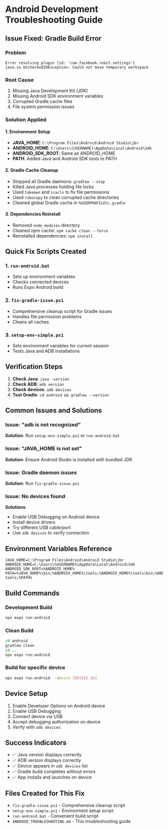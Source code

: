 # Android Development Troubleshooting Guide

## Issue Fixed: Gradle Build Error

### Problem
```
Error resolving plugin [id: 'com.facebook.react.settings']
java.io.UncheckedIOException: Could not move temporary workspace
```

### Root Cause
1. Missing Java Development Kit (JDK)
2. Missing Android SDK environment variables
3. Corrupted Gradle cache files
4. File system permission issues

### Solution Applied

#### 1. Environment Setup
- **JAVA_HOME**: `C:\Program Files\Android\Android Studio\jbr`
- **ANDROID_HOME**: `C:\Users\[USERNAME]\AppData\Local\Android\Sdk`
- **ANDROID_SDK_ROOT**: Same as ANDROID_HOME
- **PATH**: Added Java and Android SDK tools to PATH

#### 2. Gradle Cache Cleanup
- Stopped all Gradle daemons: `gradlew --stop`
- Killed Java processes holding file locks
- Used `takeown` and `icacls` to fix file permissions
- Used `robocopy` to clean corrupted cache directories
- Cleaned global Gradle cache in `%USERPROFILE%\.gradle`

#### 3. Dependencies Reinstall
- Removed `node_modules` directory
- Cleaned npm cache: `npm cache clean --force`
- Reinstalled dependencies: `npm install`

## Quick Fix Scripts Created

### 1. `run-android.bat`
- Sets up environment variables
- Checks connected devices
- Runs Expo Android build

### 2. `fix-gradle-issue.ps1`
- Comprehensive cleanup script for Gradle issues
- Handles file permission problems
- Cleans all caches

### 3. `setup-env-simple.ps1`
- Sets environment variables for current session
- Tests Java and ADB installations

## Verification Steps

1. **Check Java**: `java -version`
2. **Check ADB**: `adb version`
3. **Check devices**: `adb devices`
4. **Test Gradle**: `cd android && gradlew --version`

## Common Issues and Solutions

### Issue: "adb is not recognized"
**Solution**: Run `setup-env-simple.ps1` or `run-android.bat`

### Issue: "JAVA_HOME is not set"
**Solution**: Ensure Android Studio is installed with bundled JDK

### Issue: Gradle daemon issues
**Solution**: Run `fix-gradle-issue.ps1`

### Issue: No devices found
**Solutions**:
- Enable USB Debugging on Android device
- Install device drivers
- Try different USB cable/port
- Use `adb devices` to verify connection

## Environment Variables Reference

```batch
JAVA_HOME=C:\Program Files\Android\Android Studio\jbr
ANDROID_HOME=C:\Users\%USERNAME%\AppData\Local\Android\Sdk
ANDROID_SDK_ROOT=%ANDROID_HOME%
PATH=%JAVA_HOME%\bin;%ANDROID_HOME%\tools;%ANDROID_HOME%\tools\bin;%ANDROID_HOME%\platform-tools;%PATH%
```

## Build Commands

### Development Build
```bash
npx expo run:android
```

### Clean Build
```bash
cd android
gradlew clean
cd ..
npx expo run:android
```

### Build for specific device
```bash
npx expo run:android --device [DEVICE_ID]
```

## Device Setup

1. Enable Developer Options on Android device
2. Enable USB Debugging
3. Connect device via USB
4. Accept debugging authorization on device
5. Verify with `adb devices`

## Success Indicators

- ✅ Java version displays correctly
- ✅ ADB version displays correctly  
- ✅ Device appears in `adb devices` list
- ✅ Gradle build completes without errors
- ✅ App installs and launches on device

## Files Created for This Fix

- `fix-gradle-issue.ps1` - Comprehensive cleanup script
- `setup-env-simple.ps1` - Environment setup script
- `run-android.bat` - Convenient build script
- `ANDROID_TROUBLESHOOTING.md` - This troubleshooting guide
